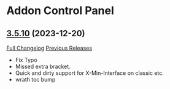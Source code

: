 # Addon Control Panel

## [3.5.10](https://github.com/Legacy-of-Sylvanaar/addon-control-panel/tree/3.5.10) (2023-12-20)
[Full Changelog](https://github.com/Legacy-of-Sylvanaar/addon-control-panel/compare/3.5.9...3.5.10) [Previous Releases](https://github.com/Legacy-of-Sylvanaar/addon-control-panel/releases)

- Fix Typo  
- Missed extra bracket.  
- Quick and dirty support for X-Min-Interface on classic etc.  
- wrath toc bump  
